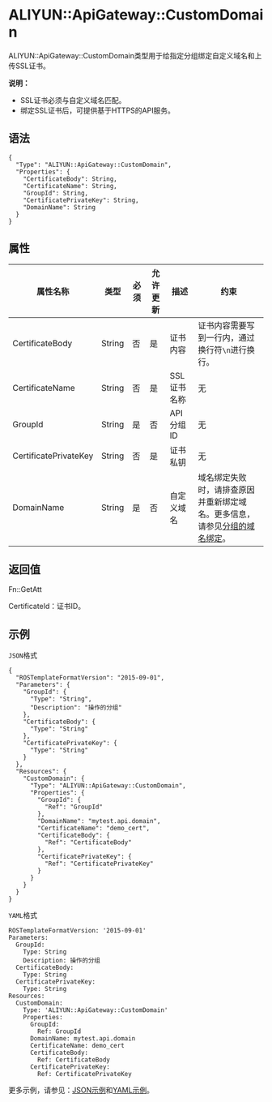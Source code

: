 # ALIYUN::ApiGateway::CustomDomain

ALIYUN::ApiGateway::CustomDomain类型用于给指定分组绑定自定义域名和上传SSL证书。

**说明：**

-   SSL证书必须与自定义域名匹配。
-   绑定SSL证书后，可提供基于HTTPS的API服务。

## 语法

```
{
  "Type": "ALIYUN::ApiGateway::CustomDomain",
  "Properties": {
    "CertificateBody": String,
    "CertificateName": String,
    "GroupId": String,
    "CertificatePrivateKey": String,
    "DomainName": String
  }
}
```

## 属性

|属性名称|类型|必须|允许更新|描述|约束|
|----|--|--|----|--|--|
|CertificateBody|String|否|是|证书内容|证书内容需要写到一行内，通过换行符`\n`进行换行。|
|CertificateName|String|否|是|SSL证书名称|无|
|GroupId|String|是|否|API分组ID|无|
|CertificatePrivateKey|String|否|是|证书私钥|无|
|DomainName|String|是|否|自定义域名|域名绑定失败时，请排查原因并重新绑定域名。更多信息，请参见[分组的域名绑定](https://help.aliyun.com/document_detail/159014.html)。 |

## 返回值

Fn::GetAtt

CertificateId：证书ID。

## 示例

`JSON`格式

```
{
  "ROSTemplateFormatVersion": "2015-09-01",
  "Parameters": {
    "GroupId": {
      "Type": "String",
      "Description": "操作的分组"
    },
    "CertificateBody": {
      "Type": "String"
    },
    "CertificatePrivateKey": {
      "Type": "String"
    }
  },
  "Resources": {
    "CustomDomain": {
      "Type": "ALIYUN::ApiGateway::CustomDomain",
      "Properties": {
        "GroupId": {
          "Ref": "GroupId"
        },
        "DomainName": "mytest.api.domain",
        "CertificateName": "demo_cert",
        "CertificateBody": {
          "Ref": "CertificateBody"
        },
        "CertificatePrivateKey": {
          "Ref": "CertificatePrivateKey"
        }
      }
    }
  }
}
```

`YAML`格式

```
ROSTemplateFormatVersion: '2015-09-01'
Parameters:
  GroupId:
    Type: String
    Description: 操作的分组
  CertificateBody:
    Type: String
  CertificatePrivateKey:
    Type: String
Resources:
  CustomDomain:
    Type: 'ALIYUN::ApiGateway::CustomDomain'
    Properties:
      GroupId:
        Ref: GroupId
      DomainName: mytest.api.domain
      CertificateName: demo_cert
      CertificateBody:
        Ref: CertificateBody
      CertificatePrivateKey:
        Ref: CertificatePrivateKey

```

更多示例，请参见：[JSON示例](https://github.com/aliyun/ros-templates/tree/master/ResourceTemplates/ApiGateway/JSON/CustomDomain.json)和[YAML示例](https://github.com/aliyun/ros-templates/tree/master/ResourceTemplates/ApiGateway/YAML/CustomDomain.yml)。

